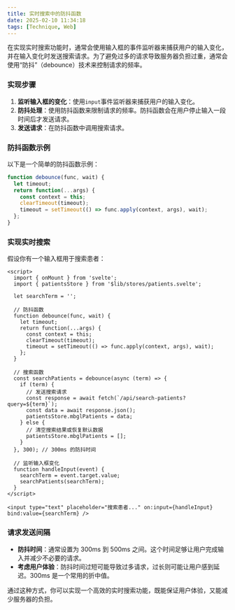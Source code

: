 ```yaml
---
title: 实时搜索中的防抖函数
date: 2025-02-10 11:34:18
tags: [Technique, Web]
---
```


在实现实时搜索功能时，通常会使用输入框的事件监听器来捕获用户的输入变化，并在输入变化时发送搜索请求。为了避免过多的请求导致服务器负担过重，通常会使用“防抖”（debounce）技术来控制请求的频率。

### 实现步骤

1. **监听输入框的变化**：使用`input`事件监听器来捕获用户的输入变化。
2. **防抖处理**：使用防抖函数来限制请求的频率。防抖函数会在用户停止输入一段时间后才发送请求。
3. **发送请求**：在防抖函数中调用搜索请求。

### 防抖函数示例

以下是一个简单的防抖函数示例：

```javascript
function debounce(func, wait) {
  let timeout;
  return function(...args) {
    const context = this;
    clearTimeout(timeout);
    timeout = setTimeout(() => func.apply(context, args), wait);
  };
}
```

### 实现实时搜索

假设你有一个输入框用于搜索患者：

```svelte
<script>
  import { onMount } from 'svelte';
  import { patientsStore } from '$lib/stores/patients.svelte';

  let searchTerm = '';

  // 防抖函数
  function debounce(func, wait) {
    let timeout;
    return function(...args) {
      const context = this;
      clearTimeout(timeout);
      timeout = setTimeout(() => func.apply(context, args), wait);
    };
  }

  // 搜索函数
  const searchPatients = debounce(async (term) => {
    if (term) {
      // 发送搜索请求
      const response = await fetch(`/api/search-patients?query=${term}`);
      const data = await response.json();
      patientsStore.mbglPatients = data;
    } else {
      // 清空搜索结果或恢复默认数据
      patientsStore.mbglPatients = [];
    }
  }, 300); // 300ms 的防抖时间

  // 监听输入框变化
  function handleInput(event) {
    searchTerm = event.target.value;
    searchPatients(searchTerm);
  }
</script>

<input type="text" placeholder="搜索患者..." on:input={handleInput} bind:value={searchTerm} />
```

### 请求发送间隔

- **防抖时间**：通常设置为 300ms 到 500ms 之间。这个时间足够让用户完成输入并减少不必要的请求。
- **考虑用户体验**：防抖时间过短可能导致过多请求，过长则可能让用户感到延迟。300ms 是一个常用的折中值。

通过这种方式，你可以实现一个高效的实时搜索功能，既能保证用户体验，又能减少服务器的负担。
